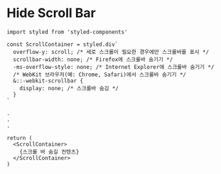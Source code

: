 # Hide Scroll Bar
  
    import styled from 'styled-components'
    
    const ScrollContainer = styled.div`
      overflow-y: scroll; /* 세로 스크롤이 필요한 경우에만 스크롤바를 표시 */
      scrollbar-width: none; /* Firefox에 스크롤바 숨기기 */
      -ms-overflow-style: none; /* Internet Explorer에 스크롤바 숨기기 */
      /* WebKit 브라우저(예: Chrome, Safari)에서 스크롤바 숨기기 */
      &::-webkit-scrollbar {
        display: none; /* 스크롤바 숨김 */
      }
    `
  
    .
    .
    .
    
    return (
      <ScrollContainer>
        {스크롤 바 숨길 컨텐츠}
      </ScrollContainer>
    )
  
